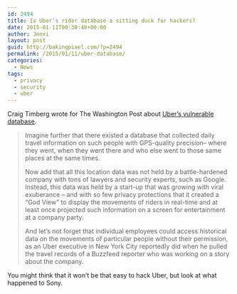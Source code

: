```yaml
---
id: 2494
title: Is Uber’s rider database a sitting duck for hackers?
date: 2015-01-11T00:30:48+00:00
author: Jenxi
layout: post
guid: http://bakingpixel.com/?p=2494
permalink: /2015/01/11/uber-database/
categories:
  - News
tags:
  - privacy
  - security
  - uber
---
```

Craig Timberg wrote for The Washington Post about [Uber&#8217;s vulnerable database](http://www.washingtonpost.com/blogs/the-switch/wp/2014/12/01/is-ubers-rider-database-a-sitting-duck-for-hackers/).

> Imagine further that there existed a database that collected daily travel information on such people with GPS-quality precision– where they went, when they went there and who else went to those same places at the same times.
> 
> Now add that all this location data was not held by a battle-hardened company with tons of lawyers and security experts, such as Google. Instead, this data was held by a start-up that was growing with viral exuberance – and with so few privacy protections that it created a “God View” to display the movements of riders in real-time and at least once projected such information on a screen for entertainment at a company party.
> 
> And let’s not forget that individual employees could access historical data on the movements of particular people without their permission, as an Uber executive in New York City reportedly did when he pulled the travel records of a Buzzfeed reporter who was working on a story about the company. 

You might think that it won&#8217;t be that easy to hack Uber, but look at what happened to Sony.
